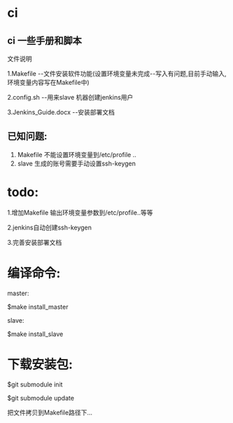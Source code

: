 ci
==

ci 一些手册和脚本
---
文件说明

1.Makefile --文件安装软件功能(设置环境变量未完成--写入有问题,目前手动输入,环境变量内容写在Makefile中)

2.config.sh --用来slave 机器创建jenkins用户

3.Jenkins_Guide.docx --安装部署文档

已知问题:
---
1. Makefile 不能设置环境变量到/etc/profile ..
2. slave 生成的账号需要手动设置ssh-keygen 

todo:
===
1.增加Makefile 输出环境变量参数到/etc/profile..等等 

2.jenkins自动创建ssh-keygen

3.完善安装部署文档


编译命令:
===
master:

$make install_master


slave:

$make install_slave

下载安装包:
===
$git submodule init

$git submodule update

把文件拷贝到Makefile路径下...



